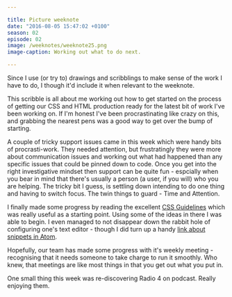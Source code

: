 ```yaml
---

title: Picture weeknote
date: "2016-08-05 15:47:02 +0100"
season: 02
episode: 02
image: /weeknotes/weeknote25.png
image-caption: Working out what to do next.

---
```


Since I use (or try to) drawings and scribblings to make sense of the work I have to do, I though it'd include it when relevant to the weeknote.

This scribble is all about me working out how to get started on the process of getting our CSS and HTML production ready for the latest bit of work I've been working on. If I'm honest I've been procrastinating like crazy on this, and grabbing the nearest pens was a good way to get over the bump of starting.

A couple of tricky support issues came in this week which were handy bits of procrasti-work. They needed attention, but frustratingly they were more about communication issues and working out what had happened than any specific issues that could be pinned down to code. Once you get into the right investigative mindset then support can be quite fun - espcially when you bear in mind that there's usually a person (a user, if you will) who you are helping. The tricky bit I guess, is settling down intending to do one thing and having to switch focus. The twin things to guard - Time and Attention.

I finally made some progress by reading the excellent [CSS Guidelines][css] which was really useful as a starting point. Using some of the ideas in there I was able to begin. I even managed to not disappear down the rabbit hole of configuring one's text editor - though I did turn up a handy [link about snippets in Atom][snippets].

Hopefully, our team has made some progress with it's weekly meeting - recognising that it needs someone to take charge to run it smoothly. Who knew, that meetings are like most things in that you get out what you put in.

One small thing this week was re-discovering Radio 4 on podcast. Really enjoying them.

[css]:http://cssguidelin.es/
[snippets]:http://stackoverflow.com/questions/26615818/atom-editor-multiple-snippets
